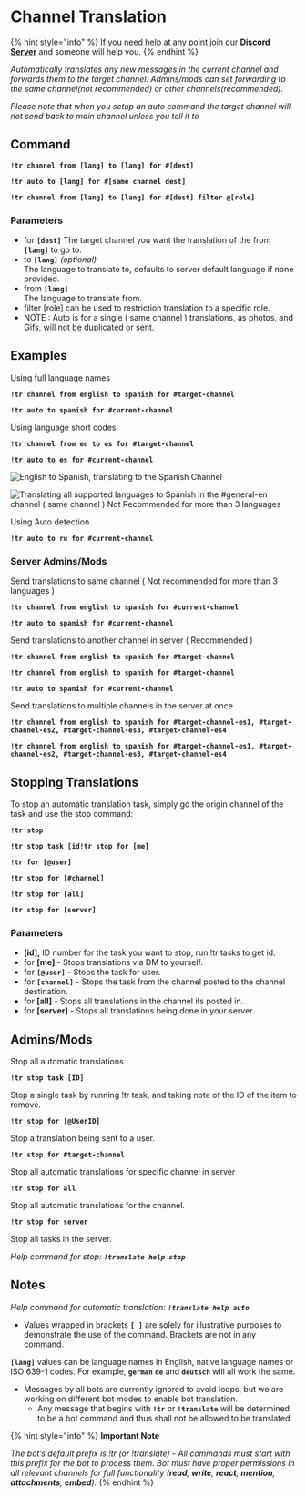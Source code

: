 # Channel Translation

{% hint style="info" %}
If you need help at any point join our [**Discord Server**](https://discord.gg/mgNR64R) and someone will help you.
{% endhint %}

_Automatically translates any new messages in the current channel and forwards them to the target channel. Admins/mods can set forwarding to the same channel(not recommended) or other channels(recommended)._

_Please note that when you setup an auto command the target channel will not send back to main channel unless you tell it to_

## Command <a href="#command" id="command"></a>

**`!tr channel from [lang] to [lang] for #[dest]`**

**`!tr auto to [lang] for #[same channel dest]`**

**`!tr channel from [lang] to [lang] for #[dest] filter @[role]`**

### Parameters

* for **`[dest]`** The target channel you want the translation of the from **`[lang]`** to go to.
* to **`[lang]`** _(optional)_\
  &#x20;The language to translate to, defaults to server default language if none provided.
* from **`[lang]`**\
  &#x20;The language to translate from.
* filter \[role] can be used to restriction translation to a specific role.
* NOTE : Auto is for a single ( same channel ) translations, as photos, and Gifs, will not be duplicated or sent.

## Examples <a href="#examples" id="examples"></a>

Using full language names

**`!tr channel from english to spanish for #target-channel`**

**`!tr auto to spanish for #current-channel`**

Using language short codes

**`!tr channel from en to es for #target-channel`**

**`!tr auto to es for #current-channel`**

![English to Spanish, translating to the Spanish Channel](../.gitbook/assets/IMG\_20211222\_230640.jpg)

![Translating all supported languages to Spanish in the #general-en channel ( same channel ) Not Recommended for more than 3 languages](../.gitbook/assets/IMG\_20211222\_230849.jpg)

Using Auto detection

**`!tr auto to ru for #current-channel`**

### Server Admins/Mods <a href="#server-adminsmods" id="server-adminsmods"></a>

Send translations to same channel ( Not recommended for more than 3 languages )

**`!tr channel from english to spanish for #current-channel`**

**`!tr auto to spanish for #current-channel`**

Send translations to another channel in server ( Recommended )

**`!tr channel from english to spanish for #target-channel`**

**`!tr channel from english to spanish for #target-channel`**

**`!tr auto to spanish for #current-channel`**

Send translations to multiple channels in the server at once

**`!tr channel from english to spanish for #target-channel-es1, #target-channel-es2, #target-channel-es3, #target-channel-es4`**

**`!tr channel from english to spanish for #target-channel-es1, #target-channel-es2, #target-channel-es3, #target-channel-es4`**

## Stopping Translations <a href="#stopping-translations" id="stopping-translations"></a>

To stop an automatic translation task, simply go the origin channel of the task and use the stop command:

**`!tr stop`**

**`!tr stop task [id!tr stop for [me]`**

**`!tr for [@user]`**

**`!tr stop for [#channel]`**&#x20;

**`!tr stop for [all]`**

**`!tr stop for [server]`**

### Parameters

* **\[id],** ID number for the task you want to stop, run !tr tasks to get id.
* for **\[me]** - Stops translations via DM to yourself.
* for **`[@user]`** - Stops the task for user.
* for **`[channel]`** - Stops the task from the channel posted to the channel destination.
* for **\[all]** - Stops all translations in the channel its posted in.
* for **\[server]** - Stops all translations being done in your server.

## Admins/Mods <a href="#adminsmods" id="adminsmods"></a>

Stop all automatic translations

**`!tr stop task [ID]`**

Stop a single task by running !tr task, and taking note of the ID of the item to remove.

**`!tr stop for [@UserID]`**

Stop a translation being sent to a user.

**`!tr stop for #target-channel`**

Stop all automatic translations for specific channel in server

**`!tr stop for all`**

Stop all automatic translations for the channel.

**`!tr stop for server`**

Stop all tasks in the server.

_Help command for stop: **`!translate help stop`**_

## Notes <a href="#notes" id="notes"></a>

_Help command for automatic translation: **`!translate help auto`**._

* Values wrapped in brackets **`[ ]`** are solely for illustrative purposes to demonstrate the use of the command. Brackets are not in any command.

**`[lang]`** values can be language names in English, native language names or ISO 639-1 codes. For example, **`german`** **`de`** and **`deutsch`** will all work the same.

* Messages by all bots are currently ignored to avoid loops, but we are working on different bot modes to enable bot translation.
  * Any message that begins with **`!tr`** or **`!translate`** will be determined to be a bot command and thus shall not be allowed to be translated.

{% hint style="info" %}
**Important Note**

_The bot’s default prefix is !tr (or !translate) - All commands must start with this prefix for the bot to process them. Bot must have proper permissions in all relevant channels for full functionality (**read**, **write**, **react**, **mention**, **attachments**, **embed**)._
{% endhint %}
